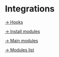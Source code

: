 Integrations
=============


[→ Hooks](configuration/integrations/hooks/hooks.md)

[→ Install modules](configuration/integrations/install_modules/install_modules.md)

[→ Main modules](configuration/integrations/main_modules/main_modules.md)

[→ Modules list](configuration/integrations/module_list/module_list.md)
